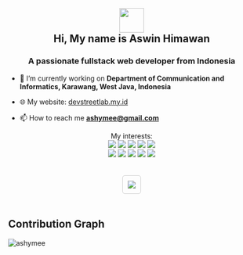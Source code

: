 <h2 align="center">
<img src="https://media.giphy.com/media/hvRJCLFzcasrR4ia7z/giphy.gif" width="50px">
<br/>
Hi, My name is Aswin Himawan
</h2>
<h3 align="center">A passionate fullstack web developer from Indonesia</h3>

- 🔭 I’m currently working on **Department of Communication and Informatics, Karawang, West Java, Indonesia**

- 🌐 My website: [devstreetlab.my.id](https://devstreetlab.my.id)

- 📫 How to reach me **ashymee@gmail.com**

<p align="center">
  My interests: <br>
  <img src="https://img.shields.io/badge/html5%20-%23E34F26.svg?&style=for-the-badge&logo=html5&logoColor=white">
  <img src="https://img.shields.io/badge/css3%20-%231572B6.svg?&style=for-the-badge&logo=css3&logoColor=white">
  <img src="https://img.shields.io/badge/javascript%20-%23323330.svg?&style=for-the-badge&logo=javascript&logoColor=%23F7DF1E">
  <img src="https://img.shields.io/badge/typescript%20-%23323330.svg?&style=for-the-badge&logo=typescript&logoColor=%177bbb">
  <img src="https://img.shields.io/badge/python%20-%2314354C.svg?&style=for-the-badge&logo=python&logoColor=white">
  <br/>
  <img src="https://img.shields.io/badge/node.js%20-%2343853D.svg?&style=for-the-badge&logo=node.js&logoColor=white">
  <img src="https://img.shields.io/badge/express.js%20-%23404d59.svg?&style=for-the-badge">
  <img src="https://img.shields.io/badge/react%20-%2320232a.svg?&style=for-the-badge&logo=react&logoColor=%2361DAFB">
  <img src="https://img.shields.io/badge/material%20ui%20-%230081CB.svg?&style=for-the-badge&logo=material-ui&logoColor=white">
  <img src="https://img.shields.io/badge/electron%20-%2320232e.svg?&style=for-the-badge&logo=electron&logoColor=%47848F">
</p>

<p align="center"> 
  <img src="https://profile-counter.glitch.me/ashymee/count.svg" style="border: 1px solid #ccc; border-radius: 5px; padding: 10px; margin: 20px 0" />
</p>

## Contribution Graph

<p><img align="left" src="https://activity-graph.herokuapp.com/graph?username=ashymee&theme=github" alt="ashymee" /></p>
